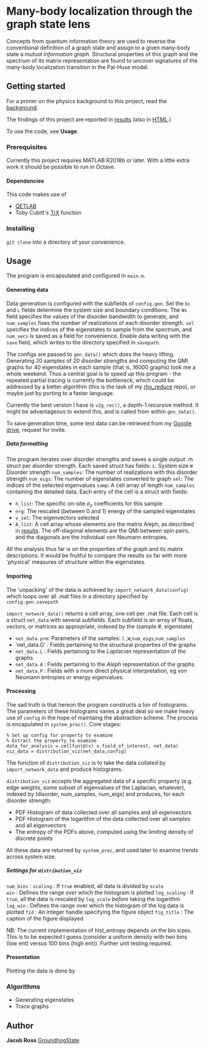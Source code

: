 # Many-body localization through the graph state lens

Concepts from quantum information theory are used to reverse the conventional definition of a graph state and assign to a given many-body state a *mutual information graph*. Structural properties of this graph and the spectrum of its matrix representation are found to uncover signatures of the many-body localization transition in the Pal-Huse model.

## Getting started

For a primer on the physics background to this project, read the [background](ref/background.md).

The findings of this project are reported in [results](ref/results.md) (also in [HTML](ref/results.html).)

To use the code, see **Usage**.

### Prerequisites

Currently this project requires MATLAB R2018b or later. With a little extra work it should be possible to run in Octave.

#### Dependencies

This code makes use of
* [QETLAB](https://github.com/nathanieljohnston/QETLAB)
* Toby Cubitt's [TrX](http://www.dr-qubit.org/matlab/TrX.m) function  

### Installing

`git clone` into a directory of your convenience.

## Usage

The program is encapsulated and configured in `main.m`.

#### Generating data
Data generation is configured with the subfields of `config.gen`.
Set the `bc` and `L` fields determine the system size and boundary conditions.
The `Ws` field specifies the values of the disorder bandwidth to generate, and `num_samples` fixes the number of realizations of each disorder strength. `sel` specifies the indices of the eigenstates to sample from the spectrum, and `num_vecs` is saved as a field for convenience. Enable data writing with the `save` field, which writes to the directory specified in `savepath`.

The configs are passed to `gen_data()` which does the heavy lifting. Generating 20 samples of 20 disorder strengths and computing the QMI graphs for 40 eigenstates in each sample (that is, 16000 graphs) took me a whole weekend. Thus a central goal is to speed up this program - the repeated partial tracing is currently the bottleneck, which could be addressed by a better algorithm (this is the task of my [rho_reduce](https://github.com/groundhogstate/rho_reduce) repo), or maybe just by porting to a faster language.

Currently the best version I have is `v2g_rec()`, a depth-1 recursive method. It might be advantageous to extend this, and is called from within `gen_data()`.

To save generation time, some test data can be retrieved from my [Google drive](https://drive.google.com/open?id=1AL4ht4CKF_xUYg2D3hfJzdQP8q6KcRUO), request for invite.

##### Data formatting
The program iterates over disorder strengths and saves a single output .m struct per disorder strength. Each saved struct has fields:
`L`: System size
`W` Disorder strength
`num_samples`: The number of realizations with this disorder strength
`num_eigs`: The number of eigenstates converted to graph
`sel`: The indices of the selected eigenvalues
`samp`: A cell array of length `num_samples` containing the detailed data. Each entry of the cell is a struct with fields:
  * `h_list`: The specific on-site $\sigma_z$ coefficients for this sample
  * `nrg`: The rescaled (between 0 and 1) energy of the sampled eigenstates
  * `v_sel`: The eigenvectors selected
  * `A_list`: A cell array whose elements are the matrix Aleph, as described in [results](/ref/results.md). The off-diagonal elements are the QMI between spin pairs, and the diagonals are the individual von Neumann entropies.

All the analysis thus far is on the properties of the graph and its matrix descriptions. It would be fruitful to compare the results so far with more 'physical' measures of structure within the eigenstates.

#### Importing

The 'unpacking' of the data is achieved by `import_network_data(config)` which loops over all .mat files in a directory specified by `config.gen.savepath`

`import_network_data()` returns a cell array, one cell per .mat file. Each cell is a struct `net_data` with several subfields. Each subfield is an array of floats, vectors, or matrices as appropriate, indexed by the (sample #, eigenstate)
* `net_data.prm`: Parameters of the samples: `l` ,`W`,`num_eigs`,`num_samples`
* 'net_data.G' : Fields pertaining to the structural properties of the graphs
* `net_data.L` : Fields pertaining to the *Laplacian* representation of the graphs
* `net_data.A` : Fields pertaining to the *Aleph* representation of the graphs
* `net_data.P` : Fields with a more direct physical interpretation, eg von Neumann entropies or energy eigenvalues.

####  Processing

The sad truth is that hereon the program constructs a ton of histograms. The parameters of these histograms varies a great deal so we make heavy use of `config` in the hope of maintaing the abstraction scheme. The process is encapulated in `system_proc()`. Core stages:
```
% Set up config for property to examine
% Extract the property to examine
data_for_analysis = cellfun(@(x) x.field_of_interest, net_data)
viz_data = distribution_viz(net_data,config)
```
The function of `distribution_viz` is to take the data collated by `import_network_data` and produce histograms.

`distribution_viz` accepts the aggregated data of a specific property (e.g. edge weights, some subset of eigenvalues of the Laplacian, whatever), indexed by (disorder, num_samples, num_eigs) and produces, for each disorder strength:
* PDF Histogram of data collected over all samples and all eigenvectors
* PDF Histogram of the logarithm of the data collected over all samples and all eigenvectors
* The entropy of the PDFs above, computed using the limiting density of discrete points

All these data are returned by `system_proc`, and used later to examine trends across system size.

##### Settings for `distribution_viz`
`num_bins` :
`scaling` : If `true` enabled, all data is divided by `scale`  
`win` : Defines the range over which the histogram is plotted
`log_scaling` : If `true`, all the data is rescaled by `log_scale` *before* taking the logarithm
`log_win` :  Defines the range over which the histogram of the log data is plotted
`fid` : An integer handle specifying the figure object
`fig_title` :  The caption of the figure displayed

NB: The current implementation of hist_entropy depends on the bin sizes. This is to be expected I guess (consider a uniform density with two bins (low ent) versus 100 bins (high ent)). Further unit testing required.

#### Presentation

Plotting the data is done by

### Algorithms

* Generating eigenstates
* Trace graphs

## Author
**Jacob Ross** [GroundhogState](https://github.com/groundhogstate)
